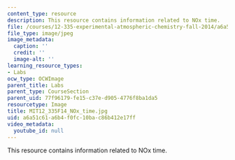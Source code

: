 ```yaml
---
content_type: resource
description: This resource contains information related to NOx time.
file: /courses/12-335-experimental-atmospheric-chemistry-fall-2014/a6a51c61a6b4f0fc10bac86b412e17ff_MIT12_335F14_NOx_time.jpg
file_type: image/jpeg
image_metadata:
  caption: ''
  credit: ''
  image-alt: ''
learning_resource_types:
- Labs
ocw_type: OCWImage
parent_title: Labs
parent_type: CourseSection
parent_uid: 77f96179-fe15-c37e-d905-4776f8ba1da5
resourcetype: Image
title: MIT12_335F14_NOx_time.jpg
uid: a6a51c61-a6b4-f0fc-10ba-c86b412e17ff
video_metadata:
  youtube_id: null
---
```

This resource contains information related to NOx time.

